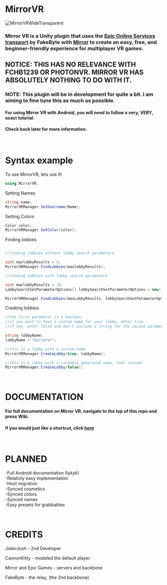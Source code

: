 # MirrorVR
![MirrorVRWideTransparent](https://github.com/rxxyn/MirrorVR/assets/113850083/4ab6122f-45bb-4550-ac9c-d39bc4b7bc71)


### Mirror VR is a Unity plugin that uses the [Epic Online Services transport](https://github.com/FakeByte/EpicOnlineTransport) by FakeByte with [Mirror](https://mirror-networking.gitbook.io/docs/) to create an easy, free, and beginner-friendly experience for multiplayer VR games.

## NOTICE: THIS HAS NO RELEVANCE WITH FCHB1239 OR PHOTONVR. MIRROR VR HAS ABSOLUTELY NOTHING TO DO WITH IT.

### NOTE: This plugin will be in development for quite a bit. I am aiming to fine tune this as much as possible.
#### For using Mirror VR with Android, you will need to follow a very, VERY, exact tutorial.
#### Check back later for more information.

&nbsp;

# Syntax example

To use MirrorVR, lets use it!
```cs
using MirrorVR;
```
Setting Names
```cs
string name;
MirrorVRManager.SetUsername(Name);
```
Setting Colors
```cs
Color color;
MirrorVRManager.SetColor(color);
```
Finding lobbies
```cs

//finding lobbies without lobby search parameters

uint maxlobbyResults = 5;
MirrorVRManager.FindLobbies(maxlobbyResults);

//finding lobbies with lobby search parameters

uint maxlobbyResults = 10;
LobbySearchSetParameterOptions[] lobbySearchSetParameterOptions = new();

MirrorVRManager.FindLobbies(maxLobbyResults, lobbySearchSetParameterOptions);
```

Creating lobbies
```cs
//the first parameter is a boolean,
//if you want to have a custom name for your lobby, enter true.
//if not, enter false and don't include a string for the second parameter.

string lobbyName;
lobbyName = "mirrorvr";

//this is a lobby with a custom name.
MirrorVRManager.CreateLobby(true, lobbyName);

//this is a lobby with a randomly generated name. (not custom)
MirrorVRManager.CreateLobby(false);
```
&nbsp;

# DOCUMENTATION

#### For full documentation on Mirror VR, navigate to the top of this repo and press Wiki.
#### If you would just like a shortcut, click [here](https://github.com/rxxyn/MirrorVR/wiki)

&nbsp;

# PLANNED

-Full Android documentation (Iykyk)<br />
-Relativly easy implementation  <br />
-Host migration <br />
-Synced cosmetics<br />
-Synced colors<br />
-Synced names<br />
-Easy presets for grabbables<br />


&nbsp;
# CREDITS

JokerJosh - 2nd Developer <br />

CannonKitty - modeled the default player <br />

Mirror and Epic Games - servers and backbone <br />

FakeByte - the relay, (the 2nd backbone) <br />
